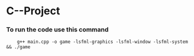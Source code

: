 # C--Project

### To run the code use this command
```
    g++ main.cpp -o game -lsfml-graphics -lsfml-window -lsfml-system && ./game

```